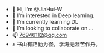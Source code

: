 - 👋 Hi, I’m @JiaHui-W
- 👀 I’m interested in Deep learning.
- 🌱 I’m currently learning DL
- 💞️ I’m looking to collaborate on ...
- 📫 76946112@qq.com
- ✊ 书山有路勤为径，学海无涯苦作舟。

<!---
JiaHui-W/JiaHui-W is a ✨ special ✨ repository because its `README.md` (this file) appears on your GitHub profile.
You can click the Preview link to take a look at your changes.
--->
